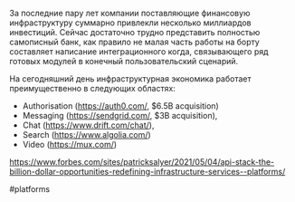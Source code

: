 
За последние пару лет компании поставляющие финансовую инфраструктуру суммарно привлекли несколько миллиардов инвестиций. Сейчас достаточно трудно представить полностью  самописный банк, как правило не малая часть работы на борту составляет написание интеграционного когда, связывающего ряд готовых модулей в конечный пользовательский сценарий.

На сегодняшний день инфраструктурная экономика работает преимущественно в следующих областях: 
- Authorisation (https://auth0.com/, $6.5B acquisition)
- Messaging (https://sendgrid.com/, $3B acquisition), 
- Chat (https://www.drift.com/chat/), 
- Search (https://www.algolia.com/)
- Video (https://mux.com/)

https://www.forbes.com/sites/patricksalyer/2021/05/04/api-stack-the-billion-dollar-opportunities-redefining-infrastructure-services--platforms/

#platforms